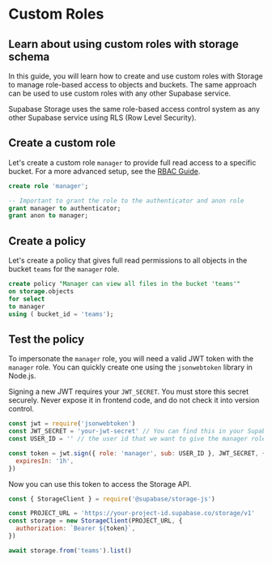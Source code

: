 # Custom Roles

## Learn about using custom roles with storage schema

In this guide, you will learn how to create and use custom roles with Storage to manage role-based access to objects and buckets. The same approach can be used to use custom roles with any other Supabase service.

Supabase Storage uses the same role-based access control system as any other Supabase service using RLS (Row Level Security).

## Create a custom role

Let's create a custom role `manager` to provide full read access to a specific bucket. For a more advanced setup, see the [RBAC Guide](https://supabase.com/docs/guides/auth/custom-claims-and-role-based-access-control-rbac#create-auth-hook-to-apply-user-role).

```sql
create role 'manager';

-- Important to grant the role to the authenticator and anon role
grant manager to authenticator;
grant anon to manager;
```

## Create a policy

Let's create a policy that gives full read permissions to all objects in the bucket `teams` for the `manager` role.

```sql
create policy "Manager can view all files in the bucket 'teams'"
on storage.objects
for select
to manager
using ( bucket_id = 'teams');
```

## Test the policy

To impersonate the `manager` role, you will need a valid JWT token with the `manager` role.
You can quickly create one using the `jsonwebtoken` library in Node.js.

Signing a new JWT requires your `JWT_SECRET`. You must store this secret securely. Never expose it in frontend code, and do not check it into version control.

```javascript
const jwt = require('jsonwebtoken')
const JWT_SECRET = 'your-jwt-secret' // You can find this in your Supabase project settings under API. Store this securely.
const USER_ID = '' // the user id that we want to give the manager role

const token = jwt.sign({ role: 'manager', sub: USER_ID }, JWT_SECRET, {
  expiresIn: '1h',
})
```

Now you can use this token to access the Storage API.

```javascript
const { StorageClient } = require('@supabase/storage-js')

const PROJECT_URL = 'https://your-project-id.supabase.co/storage/v1'
const storage = new StorageClient(PROJECT_URL, {
  authorization: `Bearer ${token}`,
})

await storage.from('teams').list()
```
